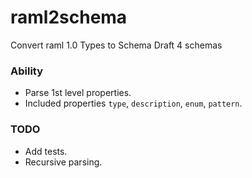 # raml2schema
Convert raml 1.0 Types to Schema Draft 4 schemas

### Ability

- Parse 1st level properties.
- Included properties `type`, `description`, `enum`, `pattern`.

### TODO

- Add tests.
- Recursive parsing.
